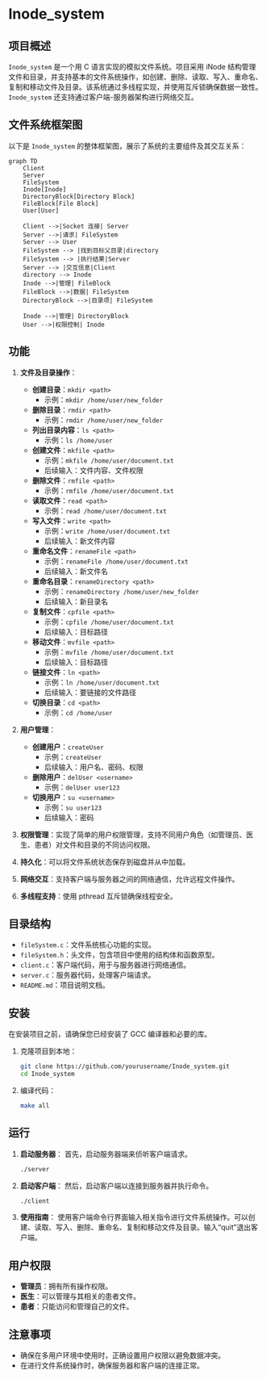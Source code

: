 # Inode_system

## 项目概述
`Inode_system` 是一个用 C 语言实现的模拟文件系统。项目采用 iNode 结构管理文件和目录，并支持基本的文件系统操作，如创建、删除、读取、写入、重命名、复制和移动文件及目录。该系统通过多线程实现，并使用互斥锁确保数据一致性。`Inode_system` 还支持通过客户端-服务器架构进行网络交互。

## 文件系统框架图
以下是 `Inode_system` 的整体框架图，展示了系统的主要组件及其交互关系：

```mermaid
graph TD
    Client
    Server
    FileSystem
    Inode[Inode]
    DirectoryBlock[Directory Block]
    FileBlock[File Block]
    User[User]

    Client -->|Socket 连接| Server
    Server -->|请求| FileSystem
    Server --> User
    FileSystem --> |找到目标父目录|directory
    FileSystem --> |执行结果|Server
    Server --> |交互信息|Client
    directory --> Inode
    Inode -->|管理| FileBlock
    FileBlock -->|数据| FileSystem
    DirectoryBlock -->|目录项| FileSystem

    Inode -->|管理| DirectoryBlock
    User -->|权限控制| Inode
```

## 功能
1. **文件及目录操作**：
   - **创建目录**：`mkdir <path>`
     - 示例：`mkdir /home/user/new_folder`
   - **删除目录**：`rmdir <path>`
     - 示例：`rmdir /home/user/new_folder`
   - **列出目录内容**：`ls <path>`
     - 示例：`ls /home/user`
   - **创建文件**：`mkfile <path>`
     - 示例：`mkfile /home/user/document.txt`
     - 后续输入：文件内容、文件权限
   - **删除文件**：`rmfile <path>`
     - 示例：`rmfile /home/user/document.txt`
   - **读取文件**：`read <path>`
     - 示例：`read /home/user/document.txt`
   - **写入文件**：`write <path>`
     - 示例：`write /home/user/document.txt`
     - 后续输入：新文件内容
   - **重命名文件**：`renameFile <path>`
     - 示例：`renameFile /home/user/document.txt`
     - 后续输入：新文件名
   - **重命名目录**：`renameDirectory <path>`
     - 示例：`renameDirectory /home/user/new_folder`
     - 后续输入：新目录名
   - **复制文件**：`cpfile <path>`
     - 示例：`cpfile /home/user/document.txt`
     - 后续输入：目标路径
   - **移动文件**：`mvfile <path>`
     - 示例：`mvfile /home/user/document.txt`
     - 后续输入：目标路径
   - **链接文件**：`ln <path>`
     - 示例：`ln /home/user/document.txt`
     - 后续输入：要链接的文件路径
   - **切换目录**：`cd <path>`
     - 示例：`cd /home/user`

2. **用户管理**：
   - **创建用户**：`createUser`
     - 示例：`createUser`
     - 后续输入：用户名、密码、权限
   - **删除用户**：`delUser <username>`
     - 示例：`delUser user123`
   - **切换用户**：`su <username>`
     - 示例：`su user123`
     - 后续输入：密码

3. **权限管理**：实现了简单的用户权限管理，支持不同用户角色（如管理员、医生、患者）对文件和目录的不同访问权限。

4. **持久化**：可以将文件系统状态保存到磁盘并从中加载。

5. **网络交互**：支持客户端与服务器之间的网络通信，允许远程文件操作。

6. **多线程支持**：使用 pthread 互斥锁确保线程安全。

## 目录结构
- `fileSystem.c`：文件系统核心功能的实现。
- `fileSystem.h`：头文件，包含项目中使用的结构体和函数原型。
- `client.c`：客户端代码，用于与服务器进行网络通信。
- `server.c`：服务器代码，处理客户端请求。
- `README.md`：项目说明文档。

## 安装
在安装项目之前，请确保您已经安装了 GCC 编译器和必要的库。

1. 克隆项目到本地：
   ```bash
   git clone https://github.com/yourusername/Inode_system.git
   cd Inode_system
   ```

2. 编译代码：
   ```bash
   make all
   ```

## 运行
1. **启动服务器**：
   首先，启动服务器端来侦听客户端请求。
   ```bash
   ./server
   ```

2. **启动客户端**：
   然后，启动客户端以连接到服务器并执行命令。
   ```bash
   ./client
   ```

3. **使用指南**：
   使用客户端命令行界面输入相关指令进行文件系统操作。可以创建、读取、写入、删除、重命名、复制和移动文件及目录。输入“quit”退出客户端。

## 用户权限
- **管理员**：拥有所有操作权限。
- **医生**：可以管理与其相关的患者文件。
- **患者**：只能访问和管理自己的文件。

## 注意事项
- 确保在多用户环境中使用时，正确设置用户权限以避免数据冲突。
- 在进行文件系统操作时，确保服务器和客户端的连接正常。